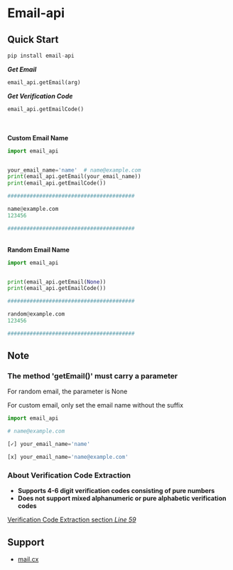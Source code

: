 # Email-api



## Quick Start

```python
pip install email-api
```


***Get Email***
```python
email_api.getEmail(arg)
```
***Get Verification Code***
```python
email_api.getEmailCode()
```

\
\
**Custom Email Name**
```python
import email_api


your_email_name='name'  # name@example.com
print(email_api.getEmail(your_email_name))
print(email_api.getEmailCode())

########################################

name@example.com
123456

########################################
```

\
**Random Email Name**
```python
import email_api


print(email_api.getEmail(None))
print(email_api.getEmailCode())

########################################

random@example.com
123456

########################################
```


## Note
### The method 'getEmail()' must carry a parameter
For random email, the parameter is None

For custom email, only set the email name without the suffix

```python
import email_api

# name@example.com

[✓] your_email_name='name' 

[x] your_email_name='name@example.com'
```

### About Verification Code Extraction
* **Supports 4-6 digit verification codes consisting of pure numbers**
* **Does not support mixed alphanumeric or pure alphabetic verification codes**

[Verification Code Extraction section *Line 59* ](email_api/emailapi.py/) 

## Support
* [mail.cx](https://mail.cx/#/)


